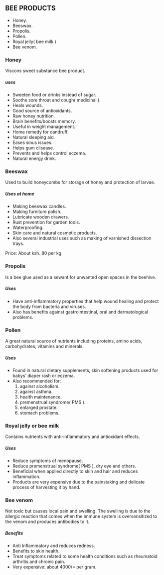 ## BEE PRODUCTS
- Honey.
- Beeswax.
- Propolis.
- Pollen.
- Royal jelly( bee milk )
- Bee venom.

### Honey
Viscons sweet substance bee product.
##### uses
- Sweeten food or drinks instead of sugar.
- Soothe sore throat and cough( medicinal ).
- Heals wounds.
- Good source of antioxidants.
- Raw honey nutrition.
- Brain benefits/boosts memory.
- Useful in weight management.
- Home remedy for dandruff.
- Natural sleeping aid.
- Eases sinus issues.
- Helps gum clisease.
- Prevents and helps control eczema.
- Natural energy drink.

### Beeswax
Used to build honeycombs for storage of honey and protection of larvae.
##### Uses at home
- Making beeswax candles.
- Making furniture polish.
- Lubricate wooden drawers.
- Rust prevention for garden tools.
- Waterproofing.
- Skin care and natural cosmetic products.
- Also several industrial uses such as making of varnished dissection trays.

Price: About ksh. 80 per kg.

### Propolis
Is a bee glue used as a sewant for unwanted open spaces in the beehive.
##### Uses
- Have anti-inflammatory properties that help wound healing and protect the body from bacteria and viruses.
- Also has benefits against gastrointestinal, oral and dermatological problems.

### Pollen
A great natural source of nutrients including proteins, amino acids, carbohydrates, vitamins and minerals.
##### Uses
- Found in natural dietary supplements, skin softening products used for babys’ diaper rash or eczema.
- Also recommended for:
    1. against alcoholism.
    2. against asthma.
    3. health maintenance.
    4. premenstrual syndrome( PMS ).
    5. enlarged prostate.
    6. stomach problems.

### Royal jelly or bee milk
Contains nutrients with anti-inflammatory and antioxidant effects.
##### Uses
- Reduce symptoms of menopause.
- Reduce premenstrual syndrome( PMS ), dry eye and others.
- Beneficial when applied directly to skin and hair and reduces inflammation.
- Products are very expensive due to the painstaking and delicate process of harvesting it by hand.

### Bee venom
Not toxic but causes local pain and swelling.
The swelling is due to the allergic reaction that comes when the immune system is oversensitized to the venom and produces antibodies to it.
##### Benefits
- Anti Inflammatory and reduces redness.
- Benefits to skin health.
- Treat symptoms related to some health conditions such as rheumatoid arthritis and chronic pain.
- Very expensive: about 4000/= per gram.
